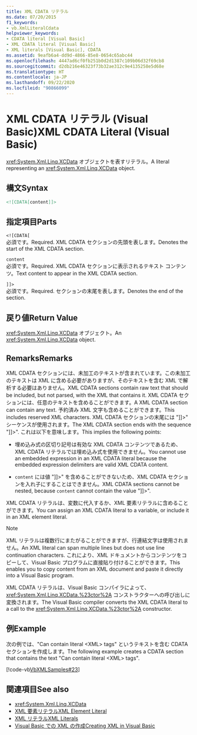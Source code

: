 ```yaml
---
title: XML CDATA リテラル
ms.date: 07/20/2015
f1_keywords:
- vb.XmlLiteralCdata
helpviewer_keywords:
- CDATA literal [Visual Basic]
- XML CDATA literal [Visual Basic]
- XML literals [Visual Basic], CDATA
ms.assetid: 9eafb6a4-dd9d-4866-85e8-0654c65abc44
ms.openlocfilehash: 4447ad6cf0fb251b0d2d1387c109b06d32f69cb8
ms.sourcegitcommit: d2db216e46323f73b32ae312c9e4135258e5d68e
ms.translationtype: HT
ms.contentlocale: ja-JP
ms.lasthandoff: 09/22/2020
ms.locfileid: "90866099"
---
```

# <a name="xml-cdata-literal-visual-basic"></a><span data-ttu-id="9fa3d-102">XML CDATA リテラル (Visual Basic)</span><span class="sxs-lookup"><span data-stu-id="9fa3d-102">XML CDATA Literal (Visual Basic)</span></span>

<span data-ttu-id="9fa3d-103"><xref:System.Xml.Linq.XCData> オブジェクトを表すリテラル。</span><span class="sxs-lookup"><span data-stu-id="9fa3d-103">A literal representing an <xref:System.Xml.Linq.XCData> object.</span></span>  
  
## <a name="syntax"></a><span data-ttu-id="9fa3d-104">構文</span><span class="sxs-lookup"><span data-stu-id="9fa3d-104">Syntax</span></span>  
  
```xml  
<![CDATA[content]]>  
```  
  
## <a name="parts"></a><span data-ttu-id="9fa3d-105">指定項目</span><span class="sxs-lookup"><span data-stu-id="9fa3d-105">Parts</span></span>  

 `<![CDATA[`  
 <span data-ttu-id="9fa3d-106">必須です。</span><span class="sxs-lookup"><span data-stu-id="9fa3d-106">Required.</span></span> <span data-ttu-id="9fa3d-107">XML CDATA セクションの先頭を表します。</span><span class="sxs-lookup"><span data-stu-id="9fa3d-107">Denotes the start of the XML CDATA section.</span></span>  
  
 `content`  
 <span data-ttu-id="9fa3d-108">必須です。</span><span class="sxs-lookup"><span data-stu-id="9fa3d-108">Required.</span></span> <span data-ttu-id="9fa3d-109">XML CDATA セクションに表示されるテキスト コンテンツ。</span><span class="sxs-lookup"><span data-stu-id="9fa3d-109">Text content to appear in the XML CDATA section.</span></span>  
  
 `]]>`  
 <span data-ttu-id="9fa3d-110">必須です。</span><span class="sxs-lookup"><span data-stu-id="9fa3d-110">Required.</span></span> <span data-ttu-id="9fa3d-111">セクションの末尾を表します。</span><span class="sxs-lookup"><span data-stu-id="9fa3d-111">Denotes the end of the section.</span></span>  
  
## <a name="return-value"></a><span data-ttu-id="9fa3d-112">戻り値</span><span class="sxs-lookup"><span data-stu-id="9fa3d-112">Return Value</span></span>  

 <span data-ttu-id="9fa3d-113"><xref:System.Xml.Linq.XCData> オブジェクト。</span><span class="sxs-lookup"><span data-stu-id="9fa3d-113">An <xref:System.Xml.Linq.XCData> object.</span></span>  
  
## <a name="remarks"></a><span data-ttu-id="9fa3d-114">Remarks</span><span class="sxs-lookup"><span data-stu-id="9fa3d-114">Remarks</span></span>  

 <span data-ttu-id="9fa3d-115">XML CDATA セクションには、未加工のテキストが含まれています。この未加工のテキストは XML に含める必要がありますが、そのテキストを含む XML で解析する必要はありません。</span><span class="sxs-lookup"><span data-stu-id="9fa3d-115">XML CDATA sections contain raw text that should be included, but not parsed, with the XML that contains it.</span></span> <span data-ttu-id="9fa3d-116">XML CDATA セクションには、任意のテキストを含めることができます。</span><span class="sxs-lookup"><span data-stu-id="9fa3d-116">A XML CDATA section can contain any text.</span></span> <span data-ttu-id="9fa3d-117">予約済み XML 文字も含めることができます。</span><span class="sxs-lookup"><span data-stu-id="9fa3d-117">This includes reserved XML characters.</span></span> <span data-ttu-id="9fa3d-118">XML CDATA セクションの末尾には "]]>" シーケンスが使用されます。</span><span class="sxs-lookup"><span data-stu-id="9fa3d-118">The XML CDATA section ends with the sequence "]]>".</span></span> <span data-ttu-id="9fa3d-119">これは以下を意味します。</span><span class="sxs-lookup"><span data-stu-id="9fa3d-119">This implies the following points:</span></span>  
  
- <span data-ttu-id="9fa3d-120">埋め込み式の区切り記号は有効な XML CDATA コンテンツであるため、XML CDATA リテラルでは埋め込み式を使用できません。</span><span class="sxs-lookup"><span data-stu-id="9fa3d-120">You cannot use an embedded expression in an XML CDATA literal because the embedded expression delimiters are valid XML CDATA content.</span></span>  
  
- <span data-ttu-id="9fa3d-121">`content` には値 "]]>" を含めることができないため、XML CDATA セクションを入れ子にすることはできません。</span><span class="sxs-lookup"><span data-stu-id="9fa3d-121">XML CDATA sections cannot be nested, because `content` cannot contain the value "]]>".</span></span>  
  
 <span data-ttu-id="9fa3d-122">XML CDATA リテラルは、変数に代入するか、XML 要素リテラルに含めることができます。</span><span class="sxs-lookup"><span data-stu-id="9fa3d-122">You can assign an XML CDATA literal to a variable, or include it in an XML element literal.</span></span>  
  
> [!NOTE]
> <span data-ttu-id="9fa3d-123">XML リテラルは複数行にまたがることができますが、行連結文字は使用されません。</span><span class="sxs-lookup"><span data-stu-id="9fa3d-123">An XML literal can span multiple lines but does not use line continuation characters.</span></span> <span data-ttu-id="9fa3d-124">これにより、XML ドキュメントからコンテンツをコピーして、Visual Basic プログラムに直接貼り付けることができます。</span><span class="sxs-lookup"><span data-stu-id="9fa3d-124">This enables you to copy content from an XML document and paste it directly into a Visual Basic program.</span></span>  
  
 <span data-ttu-id="9fa3d-125">XML CDATA リテラルは、Visual Basic コンパイラによって、<xref:System.Xml.Linq.XCData.%23ctor%2A> コンストラクターへの呼び出しに変換されます。</span><span class="sxs-lookup"><span data-stu-id="9fa3d-125">The Visual Basic compiler converts the XML CDATA literal to a call to the <xref:System.Xml.Linq.XCData.%23ctor%2A> constructor.</span></span>  
  
## <a name="example"></a><span data-ttu-id="9fa3d-126">例</span><span class="sxs-lookup"><span data-stu-id="9fa3d-126">Example</span></span>  

 <span data-ttu-id="9fa3d-127">次の例では、"Can contain literal \<XML> tags" というテキストを含む CDATA セクションを作成します。</span><span class="sxs-lookup"><span data-stu-id="9fa3d-127">The following example creates a CDATA section that contains the text "Can contain literal \<XML> tags".</span></span>  
  
 [!code-vb[VbXMLSamples#23](~/samples/snippets/visualbasic/VS_Snippets_VBCSharp/VbXMLSamples/VB/XMLSamples11.vb#23)]  
  
## <a name="see-also"></a><span data-ttu-id="9fa3d-128">関連項目</span><span class="sxs-lookup"><span data-stu-id="9fa3d-128">See also</span></span>

- <xref:System.Xml.Linq.XCData>
- [<span data-ttu-id="9fa3d-129">XML 要素リテラル</span><span class="sxs-lookup"><span data-stu-id="9fa3d-129">XML Element Literal</span></span>](xml-element-literal.md)
- [<span data-ttu-id="9fa3d-130">XML リテラル</span><span class="sxs-lookup"><span data-stu-id="9fa3d-130">XML Literals</span></span>](index.md)
- [<span data-ttu-id="9fa3d-131">Visual Basic での XML の作成</span><span class="sxs-lookup"><span data-stu-id="9fa3d-131">Creating XML in Visual Basic</span></span>](../../programming-guide/language-features/xml/creating-xml.md)
